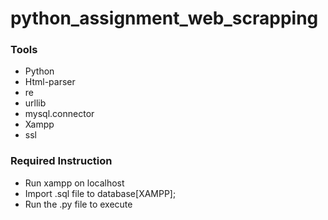 # python_assignment_web_scrapping

### Tools
 - Python
 - Html-parser
 - re
 - urllib
 - mysql.connector
 - Xampp
 - ssl

### Required Instruction

- Run xampp on localhost
- Import .sql file to database[XAMPP];
- Run the .py file to execute

